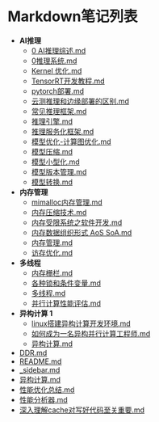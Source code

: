 # Markdown笔记列表

- **AI推理**
  - [0 AI推理综述.md](docs/HPC/AI推理/0%20AI推理综述.md)
  - [0推理系统.md](docs/HPC/AI推理/0推理系统.md)
  - [Kernel 优化.md](docs/HPC/AI推理/Kernel%20优化.md)
  - [TensorRT开发教程.md](docs/HPC/AI推理/TensorRT开发教程.md)
  - [pytorch部署.md](docs/HPC/AI推理/pytorch部署.md)
  - [云测推理和边缘部署的区别.md](docs/HPC/AI推理/云测推理和边缘部署的区别.md)
  - [常见推理框架.md](docs/HPC/AI推理/常见推理框架.md)
  - [推理引擎.md](docs/HPC/AI推理/推理引擎.md)
  - [推理服务化框架.md](docs/HPC/AI推理/推理服务化框架.md)
  - [模型优化-计算图优化.md](docs/HPC/AI推理/模型优化-计算图优化.md)
  - [模型压缩.md](docs/HPC/AI推理/模型压缩.md)
  - [模型小型化.md](docs/HPC/AI推理/模型小型化.md)
  - [模型版本管理.md](docs/HPC/AI推理/模型版本管理.md)
  - [模型转换.md](docs/HPC/AI推理/模型转换.md)
- **内存管理**
  - [mimalloc内存管理.md](docs/HPC/内存管理/mimalloc内存管理.md)
  - [内存压缩技术.md](docs/HPC/内存管理/内存压缩技术.md)
  - [内存受限系统之软件开发.md](docs/HPC/内存管理/内存受限系统之软件开发.md)
  - [内存数据组织形式 AoS  SoA.md](docs/HPC/内存管理/内存数据组织形式%20AoS%20%20SoA.md)
  - [内存管理.md](docs/HPC/内存管理/内存管理.md)
  - [访存优化.md](docs/HPC/内存管理/访存优化.md)
- **多线程**
  - [内存栅栏.md](docs/HPC/多线程/内存栅栏.md)
  - [各种锁和条件变量.md](docs/HPC/多线程/各种锁和条件变量.md)
  - [多线程.md](docs/HPC/多线程/多线程.md)
  - [并行计算性能评估.md](docs/HPC/多线程/并行计算性能评估.md)
- **异构计算 1**
  - [linux搭建异构计算开发环境.md](docs/HPC/异构计算%201/linux搭建异构计算开发环境.md)
  - [如何成为一名异构并行计算工程师.md](docs/HPC/异构计算%201/如何成为一名异构并行计算工程师.md)
  - [异构计算.md](docs/HPC/异构计算%201/异构计算.md)
- [DDR.md](docs/HPC/DDR.md)
- [README.md](docs/HPC/README.md)
- [_sidebar.md](docs/HPC/_sidebar.md)
- [异构计算.md](docs/HPC/异构计算.md)
- [性能优化总结.md](docs/HPC/性能优化总结.md)
- [性能分析器.md](docs/HPC/性能分析器.md)
- [深入理解cache对写好代码至关重要.md](docs/HPC/深入理解cache对写好代码至关重要.md)
